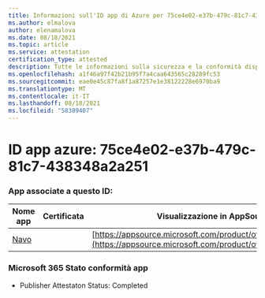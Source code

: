 ```yaml
---
title: Informazioni sull'ID app di Azure per 75ce4e02-e37b-479c-81c7-438348a2a251
ms.author: elmalova
author: elenamalova
ms.date: 08/18/2021
ms.topic: article
ms.service: attestation
certification_type: attested
description: Tutte le informazioni sulla sicurezza e la conformità disponibili per 75ce4e02-e37b-479c-81c7-438348a2a251.
ms.openlocfilehash: a1f46a97f42b21b95f7a4caa643565c28289fc53
ms.sourcegitcommit: eae0e45c87fa8f1a87257e1e38122228e6970ba9
ms.translationtype: MT
ms.contentlocale: it-IT
ms.lasthandoff: 08/18/2021
ms.locfileid: "58389407"
---
```

# <a name="azure-app-id-75ce4e02-e37b-479c-81c7-438348a2a251"></a>ID app azure: 75ce4e02-e37b-479c-81c7-438348a2a251


### <a name="apps-associated-with-this-id"></a>App associate a questo ID:
| **Nome app** | **Certificata** | **Visualizzazione in AppSource** |
|--------------|---------------|-----------------------|
| [Navo](https://docs.microsoft.com/microsoft-365-app-certification/forward/WA200001047) |  | [https://appsource.microsoft.com/product/office/WA200001047](https://appsource.microsoft.com/product/office/WA200001047) |

### <a name="microsoft-365-app-compliance-status"></a>Microsoft 365 Stato conformità app
- Publisher Attestaton Status: Completed
